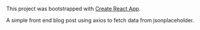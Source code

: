 This project was bootstrapped with [Create React App](https://github.com/facebookincubator/create-react-app).

A simple front end blog post using axios to fetch data from jsonplaceholder.